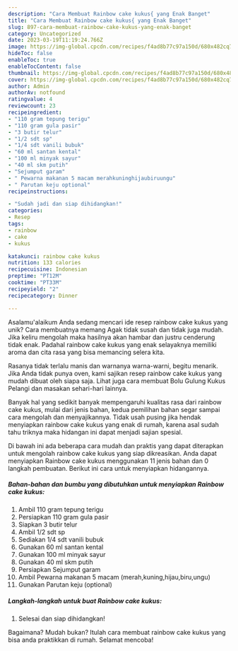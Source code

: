 ```yaml
---
description: "Cara Membuat Rainbow cake kukus{ yang Enak Banget"
title: "Cara Membuat Rainbow cake kukus{ yang Enak Banget"
slug: 897-cara-membuat-rainbow-cake-kukus-yang-enak-banget
category: Uncategorized
date: 2023-03-19T11:19:24.766Z
image: https://img-global.cpcdn.com/recipes/f4ad8b77c97a150d/680x482cq70/rainbow-cake-kukus-foto-resep-utama.jpg
hideToc: false
enableToc: true
enableTocContent: false
thumbnail: https://img-global.cpcdn.com/recipes/f4ad8b77c97a150d/680x482cq70/rainbow-cake-kukus-foto-resep-utama.jpg
cover: https://img-global.cpcdn.com/recipes/f4ad8b77c97a150d/680x482cq70/rainbow-cake-kukus-foto-resep-utama.jpg
author: Admin
authorAv: notfound
ratingvalue: 4
reviewcount: 23
recipeingredient:
- "110 gram tepung terigu"
- "110 gram gula pasir"
- "3 butir telur"
- "1/2 sdt sp"
- "1/4 sdt vanili bubuk"
- "60 ml santan kental"
- "100 ml minyak sayur"
- "40 ml skm putih"
- "Sejumput garam"
- " Pewarna makanan 5 macam merahkuninghijaubiruungu"
- " Parutan keju optional"
recipeinstructions:

- "Sudah jadi dan siap dihidangkan!"
categories:
- Resep
tags:
- rainbow
- cake
- kukus

katakunci: rainbow cake kukus 
nutrition: 133 calories
recipecuisine: Indonesian
preptime: "PT12M"
cooktime: "PT33M"
recipeyield: "2"
recipecategory: Dinner

---
```



Asalamu'alaikum Anda sedang mencari ide resep rainbow cake kukus yang unik? Cara membuatnya memang Agak tidak susah dan tidak juga mudah. Jika keliru mengolah maka hasilnya akan hambar dan justru cenderung tidak enak. Padahal rainbow cake kukus yang enak selayaknya memiliki aroma dan cita rasa yang bisa memancing selera kita.


Rasanya tidak terlalu manis dan warnanya warna-warni, begitu menarik. Jika Anda tidak punya oven, kami sajikan resep rainbow cake kukus yang mudah dibuat oleh siapa saja. Lihat juga cara membuat Bolu Gulung Kukus Pelangi dan masakan sehari-hari lainnya.

Banyak hal yang sedikit banyak mempengaruhi kualitas rasa dari rainbow cake kukus, mulai dari jenis bahan, kedua pemilihan bahan segar sampai cara mengolah dan menyajikannya. Tidak usah pusing jika hendak menyiapkan rainbow cake kukus yang enak di rumah, karena asal sudah tahu triknya maka hidangan ini dapat menjadi sajian spesial.


Di bawah ini ada beberapa cara mudah dan praktis yang dapat diterapkan untuk mengolah rainbow cake kukus yang siap dikreasikan. Anda dapat menyiapkan Rainbow cake kukus menggunakan 11 jenis bahan dan 0 langkah pembuatan. Berikut ini cara untuk menyiapkan hidangannya.

<!--inarticleads1-->

##### Bahan-bahan dan bumbu yang dibutuhkan untuk menyiapkan Rainbow cake kukus:

1. Ambil 110 gram tepung terigu
1. Persiapkan 110 gram gula pasir
1. Siapkan 3 butir telur
1. Ambil 1/2 sdt sp
1. Sediakan 1/4 sdt vanili bubuk
1. Gunakan 60 ml santan kental
1. Gunakan 100 ml minyak sayur
1. Gunakan 40 ml skm putih
1. Persiapkan Sejumput garam
1. Ambil  Pewarna makanan 5 macam (merah,kuning,hijau,biru,ungu)
1. Gunakan  Parutan keju (optional)




<!--inarticleads2-->

##### Langkah-langkah untuk buat Rainbow cake kukus:


1. Selesai dan siap dihidangkan!



Bagaimana? Mudah bukan? Itulah cara membuat rainbow cake kukus yang bisa anda praktikkan di rumah. Selamat mencoba!
